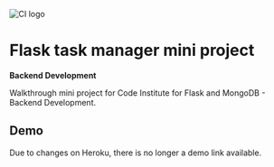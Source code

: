 ![CI logo](https://codeinstitute.s3.amazonaws.com/fullstack/ci_logo_small.png)

# Flask task manager mini project

**Backend Development**

Walkthrough mini project for Code Institute for Flask and MongoDB - Backend Development.

## Demo

Due to changes on Heroku, there is no longer a demo link available.
